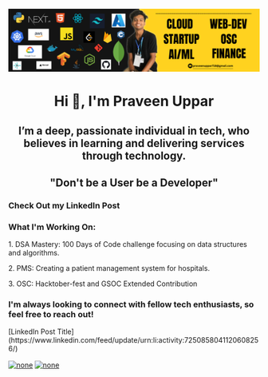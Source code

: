 ![Banner](https://github.com/PraveenUppar/PraveenUppar/blob/289c408318e8664d45c1fd3a6e626f3c5538e9c0/Personal%20LinkedIn%20Banner%203.png)
<h1 align="center">Hi 👋, I'm Praveen Uppar</h1>
<h2 align="center">I’m a deep, passionate individual in tech, who believes in learning and delivering services through technology.</h2>
<h2 align="center">"Don't be a User be a Developer"</h2>
<h3>Check Out my LinkedIn Post</h3>
<h3>What I'm Working On:</h3>
<p>1. DSA Mastery: 100 Days of Code challenge focusing on data structures and algorithms.</p>
<p>2. PMS: Creating a patient management system for hospitals.</p>
<p>3. OSC: Hacktober-fest and GSOC Extended Contribution</p>

<h3 align="left">I'm always looking to connect with fellow tech enthusiasts, so feel free to reach out!</h3>
[LinkedIn Post Title](https://www.linkedin.com/feed/update/urn:li:activity:7250858041120608256/)

<p align="left">
<a href="https://linkedin.com/in/none" target="https://www.linkedin.com/in/praveen-uppar-5b0565277/"><img align="center" src="https://raw.githubusercontent.com/rahuldkjain/github-profile-readme-generator/master/src/images/icons/Social/linked-in-alt.svg" alt="none" height="30" width="40" /></a>
<a href="https://www.leetcode.com/none" target="https://leetcode.com/u/praveenuppar718/"><img align="center" src="https://raw.githubusercontent.com/rahuldkjain/github-profile-readme-generator/master/src/images/icons/Social/leet-code.svg" alt="none" height="30" width="40" /></a>
</p>
